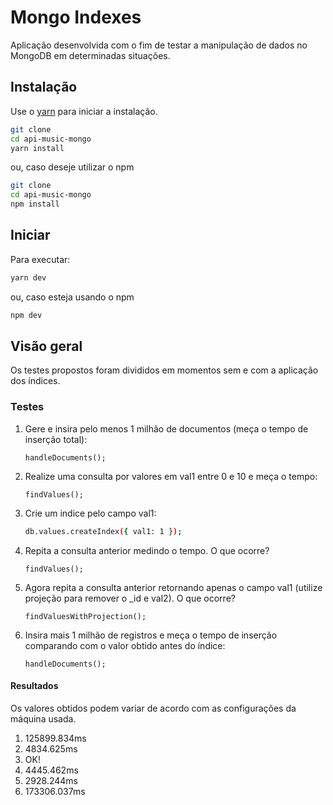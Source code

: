 # Mongo Indexes

Aplicação desenvolvida com o fim de testar a manipulação de dados no MongoDB em determinadas situações. 

## Instalação

Use o [yarn](https://yarnpkg.com/) para iniciar a instalação.

```bash
git clone 
cd api-music-mongo
yarn install
```

ou, caso deseje utilizar o npm

```bash
git clone 
cd api-music-mongo
npm install
```

## Iniciar

Para executar:

```bash
yarn dev
```

ou, caso esteja usando o npm

```bash
npm dev
```

## Visão geral

Os testes propostos foram divididos em momentos sem e com a aplicação dos índices.

### Testes

1. Gere e insira pelo menos 1 milhão de documentos (meça o tempo de inserção total):
   ```
   handleDocuments();
   ```
2. Realize uma consulta por valores em val1 entre 0 e 10 e meça o tempo:
   ```
   findValues();
   ```
3. Crie um indice pelo campo val1:
   ```bash
   db.values.createIndex({ val1: 1 });
   ```
4. Repita a consulta anterior medindo o tempo. O que ocorre?
   ```
   findValues();
   ```
5. Agora repita a consulta anterior retornando apenas o campo val1 (utilize projeção para remover o _id e val2). O que ocorre?
   ```
   findValuesWithProjection();
   ```
6. Insira mais 1 milhão de registros e meça o tempo de inserção comparando com o valor obtido antes do índice:
   ```
   handleDocuments();
   ```

#### Resultados

Os valores obtidos podem variar de acordo com as configurações da máquina usada.

1. 125899.834ms
2. 4834.625ms
3. OK!
4. 4445.462ms
5. 2928.244ms
6. 173306.037ms